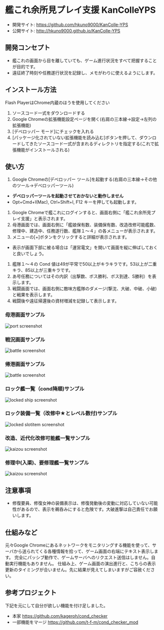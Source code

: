 # 艦これ余所見プレイ支援 KanColleYPS
* 開発サイト: https://github.com/hkuno9000/KanColle-YPS
* 公開サイト: http://hkuno9000.github.io/KanColle-YPS

## 開発コンセプト
* 艦これの画面から目を離していても、ゲーム進行状況をすべて把握することが目的です。
* 遠征終了時刻や任務遂行状況を記録し、メモがわりに使えるようにします。

## インストール方法
Flash PlayerはChrome内蔵のほうを使用してください

1. ソースコード一式をダウンロードする
1. Google Chromeの拡張機能設定ページを開く(右肩の三本線→設定→左列の拡張機能)
1. [デベロッパー モード]にチェックを入れる
1. [パッケージ化されていない拡張機能を読み込む]ボタンを押して、ダウンロードしてきたソースコード一式が含まれるディレクトリを指定する(これで拡張機能がインストールされる)

## 使い方
1. Google Chromeの[デベロッパー ツール]を起動する(右肩の三本線→その他のツール→デベロッパーツール)
  * **デベロッパーツールを起動させておかないと動作しません**
  * Opt+Cmd+I(Mac), Ctrl+Shift+I, F12 キーを押しても起動します。
1. Google Chromeで艦これにログインすると、画面右側に「艦これ余所見プレイ支援」と表示されます。
1. 母港画面では、画面右側に「艦娘保有数、装備保有数、改造改修可能艦数、修理中、建造中、任務遂行数、艦隊１～４」の各メニューが表示されます。
1. メニューの[+]ボタンをクリックすると詳細が表示されます。
  * 表示が画面下部に被る場合は「運営電文」を開いて画面を縦に伸ばしておくと良いでしょう。
1. 艦隊１～４の Cond 値は49が平常で50以上がキラキラです。53以上が二重キラ、85以上が三重キラです。
1. あ号任務についてはその内訳（出撃数、ボス勝利、ボス到達、S勝利）を表示します。
1. 戦闘画面では、画面右側に敵味方艦隊のダメージ(撃沈、大破、中破、小破)と戦果を表示します。
1. 戦闘後や遠征帰還後の資材増減を記録して表示します。

### 母港画面サンプル
![port screenshot](http://hkuno9000.github.io/KanColle-YPS/images/YPS-port.png)

### 戦況画面サンプル
![battle screenshot](http://hkuno9000.github.io/KanColle-YPS/images/YPS-battle.png)

### 帰港画面サンプル
![battle screenshot](http://hkuno9000.github.io/KanColle-YPS/images/YPS-ret.png)

### ロック艦一覧（cond降順)サンプル
![locked ship screenshot](http://hkuno9000.github.io/KanColle-YPS/images/YPS-cond-list.png)

### ロック装備一覧（改修中★とレベル数付)サンプル
![locked slotitem screenshot](http://hkuno9000.github.io/KanColle-YPS/images/YPS-slotitem-list.png)

### 改造、近代化改修可能艦一覧サンプル
![kaizou screenshot](http://hkuno9000.github.io/KanColle-YPS/images/YPS-kaizou-list.png)

### 修理中(入渠)、要修理艦一覧サンプル
![kaizou screenshot](http://hkuno9000.github.io/KanColle-YPS/images/YPS-repair-list.png)

## 注意事項
* 修復要員、修復女神の装備表示は、修復発動後の変動に対応していない可能性があるので、表示を鵜呑みにすると危険です。大破進撃は自己責任でお願いします。

## 仕組みなど
元々Google Chromeにあるネットワークをモニタリングする機能を使って、サーバから送られてくる各種情報を拾って、ゲーム画面の右端にテキスト表示します。
完全にパッシブ動作で、ゲームサーバへのリクエスト送信はしません。自動実行機能もありません。
仕組み上、ゲーム画面の演出進行と、こちらの表示更新のタイミングが合いません。先に結果が見えてしまいますがご容赦ください。

## 参考プロジェクト
下記を元にして自分が欲しい機能を付け足しました。
* 本家 https://github.com/kageroh/cond_checker
* 一部機能をマージ https://github.com/t-f-m/cond_checker_mod
